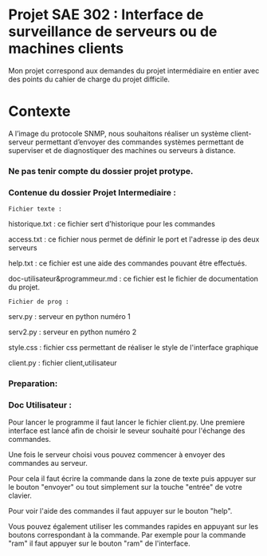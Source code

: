 # Projet SAE 302 : Interface de surveillance de serveurs ou de machines clients

Mon projet correspond aux demandes du projet intermédiaire en entier avec des points du cahier de charge du projet difficile.

# Contexte

A l’image du protocole SNMP, nous souhaitons réaliser un système client-serveur permettant d’envoyer des commandes systèmes permettant de superviser et de diagnostiquer des machines ou serveurs à distance.

### **Ne pas tenir compte du dossier projet protype.**

### Contenue du dossier Projet Intermediaire :


`Fichier texte :`             

historique.txt : ce fichier sert d'historique pour les commandes

access.txt : ce fichier nous permet de définir le port et l'adresse ip des deux serveurs

help.txt : ce fichier est une aide des commandes pouvant être effectués.

doc-utilisateur&programmeur.md : ce fichier est le fichier de documentation du projet.

`Fichier de prog : `      

serv.py : serveur en python numéro 1

serv2.py : serveur en python numéro 2

style.css : fichier css permettant de réaliser le style de l'interface graphique

client.py : fichier client,utilisateur

### **Preparation:** 
### **Doc Utilisateur :**

Pour lancer le programme il faut lancer le fichier client.py. Une premiere interface est lancé afin de choisir le seveur souhaité pour l'échange des commandes.

Une fois le serveur choisi vous pouvez commencer à envoyer des commandes au serveur.

Pour cela il faut écrire la commande dans la zone de texte puis appuyer sur le bouton "envoyer" ou tout simplement sur la touche "entrée" de votre clavier.

Pour voir l'aide des commandes il faut appuyer sur le bouton "help".

Vous pouvez également utiliser les commandes rapides en appuyant sur les boutons correspondant à la commande. Par exemple pour la commande "ram" il faut appuyer sur le bouton "ram" de l'interface.
